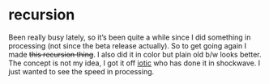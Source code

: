 <!--
  id: 234
  date: 2005-09-20
  modified: 2020-06-01
  slug: recursion
  type: post
  excerpt: <p>Been really busy lately, so it&#8217;s been quite a while since I did something in processing (not since the beta release actually). So to get going again I made this recursion thing. I also did it in color but plain old b/w looks better. The concept is not my idea, I got it off iotic [&hellip;]</p>
  categories: Processing
  tags: 
  inCv: 
  inPortfolio: 
  dateFrom: 
  dateTo: 
-->

# recursion

Been really busy lately, so it&#8217;s been quite a while since I did something in processing (not since the beta release actually). So to get going again I made <del>this recursion thing</del>. I also did it in color but plain old b/w looks better.<br />
The concept is not my idea, I got it off <a href="http://www.iotic.com/" target="_blank">iotic</a> who has done it in shockwave. I just wanted to see the speed in processing.
